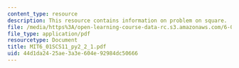 ```yaml
---
content_type: resource
description: This resource contains information on problem on square.
file: /media/https%3A/open-learning-course-data-rc.s3.amazonaws.com/6-01sc-introduction-to-electrical-engineering-and-computer-science-i-spring-2011/44d1da2425ae3a3e604e92984dc50666_MIT6_01SCS11_py2_2_1.pdf
file_type: application/pdf
resourcetype: Document
title: MIT6_01SCS11_py2_2_1.pdf
uid: 44d1da24-25ae-3a3e-604e-92984dc50666
---
```

